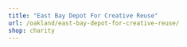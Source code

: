 ```yaml
---
title: "East Bay Depot For Creative Reuse"
url: /oakland/east-bay-depot-for-creative-reuse/
shop: charity
---
```


